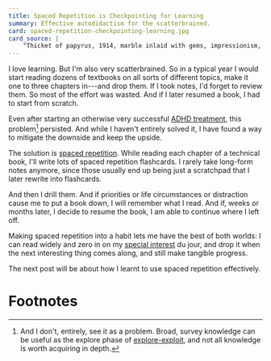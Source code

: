 ```yaml
---
title: Spaced Repetition is Checkpointing for Learning
summary: Effective autodidactism for the scatterbrained.
card: spaced-repetition-checkpointing-learning.jpg
card_source: |
    "Thicket of papyrus, 1914, marble inlaid with gems, impressionism, from the British Museum", DALL-E, July 2022.
---
```


I love learning. But I'm also very scatterbrained. So in a typical year I would start reading dozens of textbooks on all sorts of different topics, make it one to three chapters in---and drop them. If I took notes, I'd forget to review them. So most of the effort was wasted. And if I later resumed a book, I had to start from scratch.

Even after starting an otherwise very successful [ADHD treatment][bup], this problem[^problem] persisted. And while I haven't entirely solved it, I have found a way to mitigate the downside and keep the upside.

[bup]: https://en.wikipedia.org/wiki/Bupropion

The solution is [spaced repetition][sr]. While reading each chapter of a technical book, I'll write lots of spaced repetition flashcards. I rarely take long-form notes anymore, since those usually end up being just a scratchpad that I later rewrite into flashcards.

[sr]: https://gwern.net/spaced-repetition

And then I drill them. And if priorities or life circumstances or distraction cause me to put a book down, I will remember what I read. And if, weeks or months later, I decide to resume the book, I am able to continue where I left off.

Making spaced repetition into a habit lets me have the best of both worlds: I can read widely and zero in on my [special interest][si] du jour, and drop it when the next interesting thing comes along, and still make tangible progress.

[si]: https://www.ncbi.nlm.nih.gov/pmc/articles/PMC4543385/

The next post will be about how I learnt to use spaced repetition effectively.

# Footnotes

[^problem]:
    And I don't, entirely, see it as a problem. Broad, survey knowledge can be useful as the explore phase of [explore-exploit][ee], and not all knowledge is worth acquiring in depth.

[ee]: https://en.wikipedia.org/wiki/Multi-armed_bandit